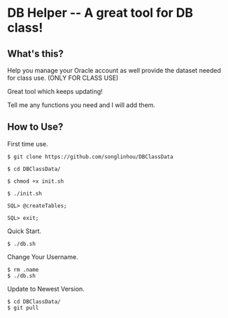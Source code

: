 # DB Helper -- A great tool for DB class!

## What's this?

Help you manage your Oracle account as well provide the dataset needed for class use. (ONLY FOR CLASS USE)

Great tool which keeps updating!

Tell me any functions you need and I will add them.

## How to Use?

First time use.

```
$ git clone https://github.com/songlinhou/DBClassData

$ cd DBClassData/

$ chmod +x init.sh

$ ./init.sh

SQL> @createTables;

SQL> exit;

```

Quick Start.

```
$ ./db.sh 
```

Change Your Username.

```
$ rm .name
$ ./db.sh
```

Update to Newest Version.

```
$ cd DBClassData/
$ git pull
```
